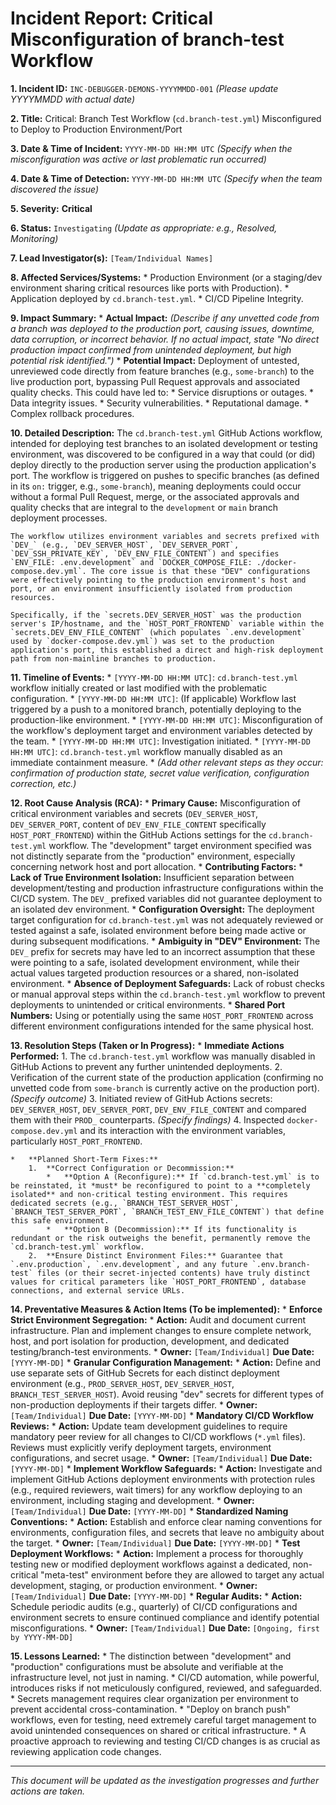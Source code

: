 # Incident Report: Critical Misconfiguration of branch-test Workflow

**1. Incident ID:** `INC-DEBUGGER-DEMONS-YYYYMMDD-001` *(Please update YYYYMMDD with actual date)*

**2. Title:** Critical: Branch Test Workflow (`cd.branch-test.yml`) Misconfigured to Deploy to Production Environment/Port

**3. Date & Time of Incident:** `YYYY-MM-DD HH:MM UTC` *(Specify when the misconfiguration was active or last problematic run occurred)*

**4. Date & Time of Detection:** `YYYY-MM-DD HH:MM UTC` *(Specify when the team discovered the issue)*

**5. Severity:** **Critical**

**6. Status:** `Investigating` *(Update as appropriate: e.g., Resolved, Monitoring)*

**7. Lead Investigator(s):** `[Team/Individual Names]`

**8. Affected Services/Systems:**
    *   Production Environment (or a staging/dev environment sharing critical resources like ports with Production).
    *   Application deployed by `cd.branch-test.yml`.
    *   CI/CD Pipeline Integrity.

**9. Impact Summary:**
    *   **Actual Impact:** *(Describe if any unvetted code from a branch *was* deployed to the production port, causing issues, downtime, data corruption, or incorrect behavior. If no actual impact, state "No direct production impact confirmed from unintended deployment, but high potential risk identified.")*
    *   **Potential Impact:** Deployment of untested, unreviewed code directly from feature branches (e.g., `some-branch`) to the live production port, bypassing Pull Request approvals and associated quality checks. This could have led to:
        *   Service disruptions or outages.
        *   Data integrity issues.
        *   Security vulnerabilities.
        *   Reputational damage.
        *   Complex rollback procedures.

**10. Detailed Description:**
    The `cd.branch-test.yml` GitHub Actions workflow, intended for deploying test branches to an isolated development or testing environment, was discovered to be configured in a way that could (or did) deploy directly to the production server using the production application's port. The workflow is triggered on pushes to specific branches (as defined in its `on:` trigger, e.g., `some-branch`), meaning deployments could occur without a formal Pull Request, merge, or the associated approvals and quality checks that are integral to the `development` or `main` branch deployment processes.

    The workflow utilizes environment variables and secrets prefixed with `DEV_` (e.g., `DEV_SERVER_HOST`, `DEV_SERVER_PORT`, `DEV_SSH_PRIVATE_KEY`, `DEV_ENV_FILE_CONTENT`) and specifies `ENV_FILE: .env.development` and `DOCKER_COMPOSE_FILE: ./docker-compose.dev.yml`. The core issue is that these "DEV" configurations were effectively pointing to the production environment's host and port, or an environment insufficiently isolated from production resources.

    Specifically, if the `secrets.DEV_SERVER_HOST` was the production server's IP/hostname, and the `HOST_PORT_FRONTEND` variable within the `secrets.DEV_ENV_FILE_CONTENT` (which populates `.env.development` used by `docker-compose.dev.yml`) was set to the production application's port, this established a direct and high-risk deployment path from non-mainline branches to production.

**11. Timeline of Events:**
    *   `[YYYY-MM-DD HH:MM UTC]`: `cd.branch-test.yml` workflow initially created or last modified with the problematic configuration.
    *   `[YYYY-MM-DD HH:MM UTC]`: (If applicable) Workflow last triggered by a push to a monitored branch, potentially deploying to the production-like environment.
    *   `[YYYY-MM-DD HH:MM UTC]`: Misconfiguration of the workflow's deployment target and environment variables detected by the team.
    *   `[YYYY-MM-DD HH:MM UTC]`: Investigation initiated.
    *   `[YYYY-MM-DD HH:MM UTC]`: `cd.branch-test.yml` workflow manually disabled as an immediate containment measure.
    *   *(Add other relevant steps as they occur: confirmation of production state, secret value verification, configuration correction, etc.)*

**12. Root Cause Analysis (RCA):**
    *   **Primary Cause:** Misconfiguration of critical environment variables and secrets (`DEV_SERVER_HOST`, `DEV_SERVER_PORT`, content of `DEV_ENV_FILE_CONTENT` specifically `HOST_PORT_FRONTEND`) within the GitHub Actions settings for the `cd.branch-test.yml` workflow. The "development" target environment specified was not distinctly separate from the "production" environment, especially concerning network host and port allocation.
    *   **Contributing Factors:**
        *   **Lack of True Environment Isolation:** Insufficient separation between development/testing and production infrastructure configurations within the CI/CD system. The `DEV_` prefixed variables did not guarantee deployment to an isolated dev environment.
        *   **Configuration Oversight:** The deployment target configuration for `cd.branch-test.yml` was not adequately reviewed or tested against a safe, isolated environment before being made active or during subsequent modifications.
        *   **Ambiguity in "DEV" Environment:** The `DEV_` prefix for secrets may have led to an incorrect assumption that these were pointing to a safe, isolated development environment, while their actual values targeted production resources or a shared, non-isolated environment.
        *   **Absence of Deployment Safeguards:** Lack of robust checks or manual approval steps within the `cd.branch-test.yml` workflow to prevent deployments to unintended or critical environments.
        *   **Shared Port Numbers:** Using or potentially using the same `HOST_PORT_FRONTEND` across different environment configurations intended for the same physical host.

**13. Resolution Steps (Taken or In Progress):**
    *   **Immediate Actions Performed:**
        1.  The `cd.branch-test.yml` workflow was manually disabled in GitHub Actions to prevent any further unintended deployments.
        2.  Verification of the current state of the production application (confirming no unvetted code from `some-branch` is currently active on the production port). *(Specify outcome)*
        3.  Initiated review of GitHub Actions secrets: `DEV_SERVER_HOST`, `DEV_SERVER_PORT`, `DEV_ENV_FILE_CONTENT` and compared them with their `PROD_` counterparts. *(Specify findings)*
        4.  Inspected `docker-compose.dev.yml` and its interaction with the environment variables, particularly `HOST_PORT_FRONTEND`.

    *   **Planned Short-Term Fixes:**
        1.  **Correct Configuration or Decommission:**
            *   **Option A (Reconfigure):** If `cd.branch-test.yml` is to be reinstated, it *must* be reconfigured to point to a **completely isolated** and non-critical testing environment. This requires dedicated secrets (e.g., `BRANCH_TEST_SERVER_HOST`, `BRANCH_TEST_SERVER_PORT`, `BRANCH_TEST_ENV_FILE_CONTENT`) that define this safe environment.
            *   **Option B (Decommission):** If its functionality is redundant or the risk outweighs the benefit, permanently remove the `cd.branch-test.yml` workflow.
        2.  **Ensure Distinct Environment Files:** Guarantee that `.env.production`, `.env.development`, and any future `.env.branch-test` files (or their secret-injected contents) have truly distinct values for critical parameters like `HOST_PORT_FRONTEND`, database connections, and external service URLs.

**14. Preventative Measures & Action Items (To be implemented):**
    *   **Enforce Strict Environment Segregation:**
        *   **Action:** Audit and document current infrastructure. Plan and implement changes to ensure complete network, host, and port isolation for production, development, and dedicated testing/branch-test environments.
        *   **Owner:** `[Team/Individual]` **Due Date:** `[YYYY-MM-DD]`
    *   **Granular Configuration Management:**
        *   **Action:** Define and use separate sets of GitHub Secrets for each distinct deployment environment (e.g., `PROD_SERVER_HOST`, `DEV_SERVER_HOST`, `BRANCH_TEST_SERVER_HOST`). Avoid reusing "dev" secrets for different types of non-production deployments if their targets differ.
        *   **Owner:** `[Team/Individual]` **Due Date:** `[YYYY-MM-DD]`
    *   **Mandatory CI/CD Workflow Reviews:**
        *   **Action:** Update team development guidelines to require mandatory peer review for all changes to CI/CD workflows (`*.yml` files). Reviews must explicitly verify deployment targets, environment configurations, and secret usage.
        *   **Owner:** `[Team/Individual]` **Due Date:** `[YYYY-MM-DD]`
    *   **Implement Workflow Safeguards:**
        *   **Action:** Investigate and implement GitHub Actions deployment environments with protection rules (e.g., required reviewers, wait timers) for any workflow deploying to an environment, including staging and development.
        *   **Owner:** `[Team/Individual]` **Due Date:** `[YYYY-MM-DD]`
    *   **Standardized Naming Conventions:**
        *   **Action:** Establish and enforce clear naming conventions for environments, configuration files, and secrets that leave no ambiguity about the target.
        *   **Owner:** `[Team/Individual]` **Due Date:** `[YYYY-MM-DD]`
    *   **Test Deployment Workflows:**
        *   **Action:** Implement a process for thoroughly testing new or modified deployment workflows against a dedicated, non-critical "meta-test" environment before they are allowed to target any actual development, staging, or production environment.
        *   **Owner:** `[Team/Individual]` **Due Date:** `[YYYY-MM-DD]`
    *   **Regular Audits:**
        *   **Action:** Schedule periodic audits (e.g., quarterly) of CI/CD configurations and environment secrets to ensure continued compliance and identify potential misconfigurations.
        *   **Owner:** `[Team/Individual]` **Due Date:** `[Ongoing, first by YYYY-MM-DD]`

**15. Lessons Learned:**
    *   The distinction between "development" and "production" configurations must be absolute and verifiable at the infrastructure level, not just in naming.
    *   CI/CD automation, while powerful, introduces risks if not meticulously configured, reviewed, and safeguarded.
    *   Secrets management requires clear organization per environment to prevent accidental cross-contamination.
    *   "Deploy on branch push" workflows, even for testing, need extremely careful target management to avoid unintended consequences on shared or critical infrastructure.
    *   A proactive approach to reviewing and testing CI/CD changes is as crucial as reviewing application code changes.

---

*This document will be updated as the investigation progresses and further actions are taken.* 